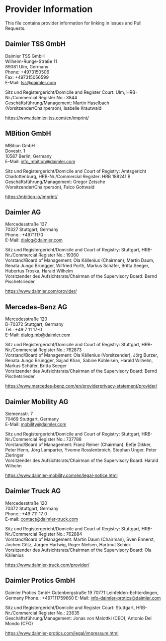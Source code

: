 # Provider Information

This file contains provider information for linking in Issues and Pull Requests.


## Daimler TSS GmbH

Daimler TSS GmbH  
Wilhelm-Runge-Straße 11  
89081 Ulm, Germany  
Phone: +4973150506  
Fax: +497315056599  
E-Mail: tss@daimler.com  

Sitz und Registergericht/Domicile and Register Court: Ulm, HRB-Nr./Commercial Register No.: 3844  
Geschäftsführung/Management: Martin Haselbach (Vorsitzender/Chairperson), Isabelle Krautwald

<https://www.daimler-tss.com/en/imprint/>

## MBition GmbH

MBition GmbH  
Dovestr. 1  
10587 Berlin, Germany  
E-Mail: info_mbition@daimler.com  

Sitz und Registergericht/Domicile and Court of Registry: Amtsgericht Charlottenburg, HRB-Nr./Commercial Register: HRB 188241 B   
Geschäftsführung/Management: Gregor Zetsche (Vorsitzender/Chairperson), Falco Gottwald

<https://mbition.io/imprint/>

## Daimler AG

Mercedesstraße 137  
70327 Stuttgart, Germany  
Phone.: +49711170  
E-Mail: dialog@daimler.com  

Sitz und Registergericht/Domicile and Court of Registry: Stuttgart, HRB-Nr./Commercial Register No.: 19360  
Vorstand/Board of Management: Ola Källenius (Chairman), Martin Daum, Renata Jungo Brüngger, Wilfried Porth, Markus Schäfer, Britta Seeger, Hubertus Troska, Harald Wilhelm  
Vorsitzender des Aufsichtsrats/Chairman of the Supervisory Board: Bernd Pischetsrieder

<https://www.daimler.com/provider/>

## Mercedes-Benz AG

Mercedesstraße 120  
D-70372 Stuttgart, Germany  
Tel.: +49 7 11 17-0  
E-Mail: dialog.mb@daimler.com  

Sitz und Registergericht/Domicile and Court of Registry: Stuttgart, HRB-Nr./Commercial Register No.: 762873  
Vorstand/Board of Management: Ola Källenius (Vorsitzender), Jörg Burzer, Renata Jungo Brüngger, Sajjad Khan, Sabine Kohleisen, Harald Wilhelm, Markus Schäfer, Britta Seeger  
Vorsitzender des Aufsichtsrats/Chairman of the Supervisory Board: Bernd Pischetsrieder  

<https://www.mercedes-benz.com/en/providerprivacy-statement/provider/>

## Daimler Mobility AG  

Siemensstr. 7  
70469 Stuttgart, Germany  
E-Mail: mobility@daimler.com  

Sitz und Registergericht/Domicile and Court of Registry: Stuttgart, HRB-Nr./Commercial Register No.: 737788   
Vorstand/Board of Management: Franz Reiner (Chairman), Eefje Dikker, Peter Henn, Jörg Lamparter, Yvonne Rosslenbroich, Stephan Unger, Peter Zieringer    
Vorsitzender des Aufsichtsrats/Chairman of the Supervisory Board: Harald Wilhelm  

<https://www.daimler-mobility.com/en/legal-notice.html>

## Daimler Truck AG

Mercedesstraße 120  
70372 Stuttgart, Germany  
Phone.: +49 711 17 0  
E-mail: contact@daimler-truck.com  

Sitz und Registergericht/Domicile and Court of Registry: Stuttgart, HRB-Nr./Commercial Register No.: 762884  
Vorstand/Board of Management: Martin Daum (Chairman), Sven Ennerst, Jochen Götz, Jürgen Hartwig, Roger Nielsen, Hartmut Schick  
Vorsitzender des Aufsichtsrats/Chairman of the Supervisory Board: Ola Källenius  

<https://www.daimler-truck.com/provider/>


## Daimler Protics GmbH

Daimler Protics GmbH
Gutenbergstraße 19
70771 Leinfelden-Echterdingen, Germany
Phone.: +497111759660
E-Mail: info-daimler-protics@daimler.com

Sitz und Registergericht/Domicile and Register Court: Stuttgart, HRB-Nr./Commercial Register No.: 23635  
Geschäftsführung/Management: Jonas von Malottki (CEO), Antonio Del Mondo (CFO)

<https://www.daimler-protics.com/legal/impressum.html>
